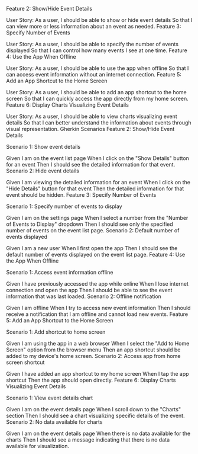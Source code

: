 Feature 2: Show/Hide Event Details

User Story:
As a user,
I should be able to show or hide event details
So that I can view more or less information about an event as needed.
Feature 3: Specify Number of Events

User Story:
As a user,
I should be able to specify the number of events displayed
So that I can control how many events I see at one time.
Feature 4: Use the App When Offline

User Story:
As a user,
I should be able to use the app when offline
So that I can access event information without an internet connection.
Feature 5: Add an App Shortcut to the Home Screen

User Story:
As a user,
I should be able to add an app shortcut to the home screen
So that I can quickly access the app directly from my home screen.
Feature 6: Display Charts Visualizing Event Details

User Story:
As a user,
I should be able to view charts visualizing event details
So that I can better understand the information about events through visual representation.
Gherkin Scenarios
Feature 2: Show/Hide Event Details

Scenario 1: Show event details

Given I am on the event list page
When I click on the "Show Details" button for an event
Then I should see the detailed information for that event.
Scenario 2: Hide event details

Given I am viewing the detailed information for an event
When I click on the "Hide Details" button for that event
Then the detailed information for that event should be hidden.
Feature 3: Specify Number of Events

Scenario 1: Specify number of events to display

Given I am on the settings page
When I select a number from the "Number of Events to Display" dropdown
Then I should see only the specified number of events on the event list page.
Scenario 2: Default number of events displayed

Given I am a new user
When I first open the app
Then I should see the default number of events displayed on the event list page.
Feature 4: Use the App When Offline

Scenario 1: Access event information offline

Given I have previously accessed the app while online
When I lose internet connection and open the app
Then I should be able to see the event information that was last loaded.
Scenario 2: Offline notification

Given I am offline
When I try to access new event information
Then I should receive a notification that I am offline and cannot load new events.
Feature 5: Add an App Shortcut to the Home Screen

Scenario 1: Add shortcut to home screen

Given I am using the app in a web browser
When I select the "Add to Home Screen" option from the browser menu
Then an app shortcut should be added to my device's home screen.
Scenario 2: Access app from home screen shortcut

Given I have added an app shortcut to my home screen
When I tap the app shortcut
Then the app should open directly.
Feature 6: Display Charts Visualizing Event Details

Scenario 1: View event details chart

Given I am on the event details page
When I scroll down to the "Charts" section
Then I should see a chart visualizing specific details of the event.
Scenario 2: No data available for charts

Given I am on the event details page
When there is no data available for the charts
Then I should see a message indicating that there is no data available for visualization.